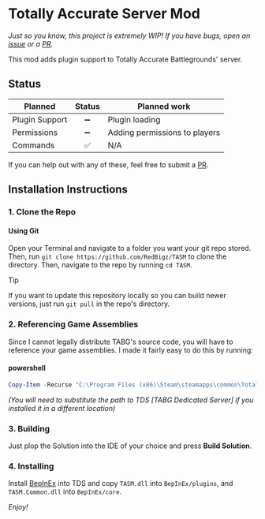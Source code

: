 # Totally Accurate Server Mod
*Just so you know, this project is extremely WIP! If you have bugs, open an [issue](https://github.com/RedBigz/TASM/issues) or a [PR](https://github.com/RedBigz/TASM/pulls).*

This mod adds plugin support to Totally Accurate Battlegrounds' server.

## Status

| Planned        | Status             | Planned work                  |
|----------------|--------------------|-------------------------------|
| Plugin Support | <center>➖</center> | Plugin loading                |
| Permissions    | <center>➖</center> | Adding permissions to players |
| Commands       | <center>✅</center> | N/A                           |

If you can help out with any of these, feel free to submit a [PR](https://github.com/RedBigz/TASM/pulls).

## Installation Instructions
### 1. Clone the Repo
#### Using Git
Open your Terminal and navigate to a folder you want your git repo stored. Then, run `git clone https://github.com/RedBigz/TASM` to clone the directory.
Then, navigate to the repo by running `cd TASM`.
> [!TIP]  
> If you want to update this repository locally so you can build newer versions, just run `git pull` in the repo's directory.

### 2. Referencing Game Assemblies
Since I cannot legally distribute TABG's source code, you will have to reference your game assemblies. I made it fairly easy to do this by running:

#### powershell
```powershell
Copy-Item -Recurse "C:\Program Files (x86)\Steam\steamapps\common\TotallyAccurateBattlegroundsDedicatedServer\TABG_Data\Managed\" GameLibs
```
*(You will need to substitute the path to TDS [TABG Dedicated Server] if you installed it in a different location)*

### 3. Building
Just plop the Solution into the IDE of your choice and press **Build Solution**.

### 4. Installing
Install [BepInEx](https://github.com/BepInEx/BepInEx) into TDS and copy `TASM.dll` into `BepInEx/plugins`, and `TASM.Common.dll` into `BepInEx/core`.

*Enjoy!*
